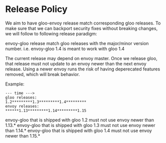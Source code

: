 # Release Policy

We aim to have gloo-envoy release match corresponding gloo releases.
To make sure that we can backport security fixes without breaking changes, 
we will follow to following release paradigm:

envoy-gloo release match gloo releases with the major/minor version number.
i.e. envoy-gloo 1.4 is meant to work with gloo 1.4

The current release may depend on envoy master. Once we release gloo, that release must not update to an envoy 
newer than the next envoy release. Using a newer envoy runs the risk of having deperecated features
removed, which will break behavior.

Example:
```
--- time --->
gloo releases:
1.2*********1.3*********1.4*********
envoy releases:
******1.13*********1.14*********1.15
```

envoy-gloo that is shipped with gloo 1.2 must not use envoy newer than 1.13.*
envoy-gloo that is shipped with gloo 1.3 must not use envoy newer than 1.14.*
envoy-gloo that is shipped with gloo 1.4 must not use envoy newer than 1.15.*